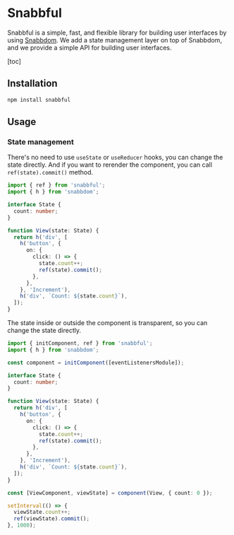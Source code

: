 # Snabbful

Snabbful is a simple, fast, and flexible library for building user interfaces by using [Snabbdom](https://github.com/snabbdom/snabbdom).
We add a state management layer on top of Snabbdom, and we provide a simple API for building user interfaces.

[toc]

## Installation

```bash
npm install snabbful
```

## Usage

### State management

There's no need to use `useState` or `useReducer` hooks, you can change the state directly.
And if you want to rerender the component, you can call `ref(state).commit()` method.

```typescript
import { ref } from 'snabbful';
import { h } from 'snabbdom';

interface State {
  count: number;
}

function View(state: State) {
  return h('div', [
    h('button', {
      on: {
        click: () => {
          state.count++;
          ref(state).commit();
        },
      },
    }, 'Increment'),
    h('div', `Count: ${state.count}`),
  ]);
}
```

The state inside or outside the component is transparent, so you can change the state directly.

```typescript
import { initComponent, ref } from 'snabbful';
import { h } from 'snabbdom';

const component = initComponent([eventListenersModule]);

interface State {
  count: number;
}

function View(state: State) {
  return h('div', [
    h('button', {
      on: {
        click: () => {
          state.count++;
          ref(state).commit();
        },
      },
    }, 'Increment'),
    h('div', `Count: ${state.count}`),
  ]);
}

const [ViewComponent, viewState] = component(View, { count: 0 });

setInterval(() => {
  viewState.count++;
  ref(viewState).commit();
}, 1000);
```